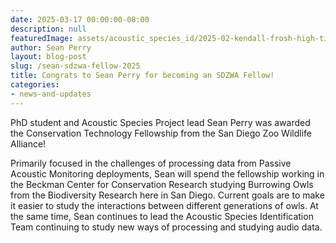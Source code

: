 ```yaml
---
date: 2025-03-17 00:00:00-08:00
description: null
featuredImage: assets/acoustic_species_id/2025-02-kendall-frosh-high-tide.jpg
author: Sean Perry
layout: blog-post
slug: /sean-sdzwa-fellow-2025
title: Congrats to Sean Perry for becoming an SDZWA Fellow!
categories:
- news-and-updates
---
```


PhD student and Acoustic Species Project lead Sean Perry was awarded the Conservation Technology Fellowship from the San Diego Zoo Wildlife Alliance!

Primarily focused in the challenges of processing data from Passive Acoustic Monitoring deployments, Sean will spend the fellowship working in the Beckman Center for Conservation Research studying Burrowing Owls from the Biodiversity Research here in San Diego. Current goals are to make it easier to study the interactions between different generations of owls. At the same time, Sean continues to lead the Acoustic Species Identification Team continuing to study new ways of processing and studying audio data. 